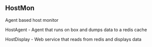 HostMon
---

Agent based host monitor

HostAgent - Agent that runs on box and dumps data to a redis cache

HostDisplay - Web service that reads from redis and displays data

